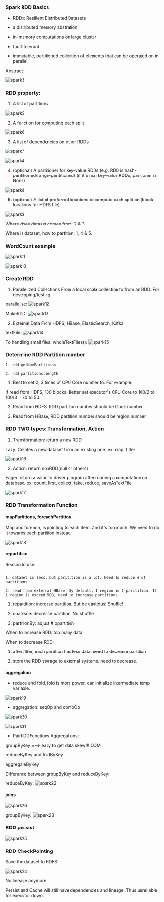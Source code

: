 ### Spark RDD Basics

- RDDs: Resilient Distributed Datasets

- a distributed memory abstration

- in-memory computations on large cluster

- fault-tolerant

- immutable, partitioned collection of elements that can be operated on in parallel

Abstract:

![spark3](https://github.com/CorrineTan/bigdata-roadmap/blob/main/Images/spark3.png)

### RDD property:

1. A list of partitions

![spark5](https://github.com/CorrineTan/bigdata-roadmap/blob/main/Images/spark5.png)

2. A function for computing each split

![spark6](https://github.com/CorrineTan/bigdata-roadmap/blob/main/Images/spark6.png)

3. A list of dependencies on other RDDs

![spark7](https://github.com/CorrineTan/bigdata-roadmap/blob/main/Images/spark7.png)

![spark4](https://github.com/CorrineTan/bigdata-roadmap/blob/main/Images/spark4.png)

4. (optional) A partitioner for key-value RDDs (e.g. RDD is hash-parititioned/range-parititioned) (if it's non key-value RDDs, paritioner is None)

![spark8](https://github.com/CorrineTan/bigdata-roadmap/blob/main/Images/spark8.png)

5. (optional) A list of preferred locations to compute each split on (block locations for HDFS file)

![spark9](https://github.com/CorrineTan/bigdata-roadmap/blob/main/Images/spark9.png)


Where does dataset comes from: 2 & 3

Where is dataset, how to partition: 1, 4 & 5.

### WordCount example

![spark11](https://github.com/CorrineTan/bigdata-roadmap/blob/main/Images/spark11.png)

![spark10](https://github.com/CorrineTan/bigdata-roadmap/blob/main/Images/spark10.png)

### Create RDD

1. Parallelized Collections
From a local scala collection to from an RDD.
For developing/testing

parallelize:
![spark12](https://github.com/CorrineTan/bigdata-roadmap/blob/main/Images/spark12.png)

MakeRDD:
![spark13](https://github.com/CorrineTan/bigdata-roadmap/blob/main/Images/spark13.png)

2. External Data
From HDFS, HBase, ElasticSearch, Kafka

textFile:
![spark14](https://github.com/CorrineTan/bigdata-roadmap/blob/main/Images/spark14.png)

To handling small files: wholeTextFiles():
![spark15](https://github.com/CorrineTan/bigdata-roadmap/blob/main/Images/spark15.png)


### Determine RDD Partition number

```
1. rdd.getNumPartitions

2. rdd.partitions.length
```

1.  Best to set 2, 3 times of CPU Core number to. For example:

If read from HDFS, 100 blocks. Better set executor's CPU Core to 100/2 to 100/3 = 30 to 50.

2. Read from HDFS, RDD partition number should be block number

3. Read from HBase, RDD partition number should be region number

### RDD TWO types: Transformation, Action

1. Transformation: return a new RDD

Lazy.
Creates a new dataset from an existing one. 
ex: map, filter

![spark16](https://github.com/CorrineTan/bigdata-roadmap/blob/main/Images/spark16.png)

2. Action: return nonRDD(null or others)

Eager.
return a value to driver program after running a computation on database.
ex: count, first, collect, take, reduce, saveAsTextFile

![spark17](https://github.com/CorrineTan/bigdata-roadmap/blob/main/Images/spark17.png)


### RDD Transformation Function

#### mapPartitions, foreachPartition

Map and foreach, is pointing to each item. And it's too much. We need to do it towards each partition instead.

![spark18](https://github.com/CorrineTan/bigdata-roadmap/blob/main/Images/spark18.png)

#### repartition

Reason to use: 
```

1. dataset is less, but paritition is a lot. Need to reduce # of partitions

2. read from external HBase. By default, 1 region is 1 paritition. If 1 region is exceed 5GB, need to increase partitions.
```

1. repartition: increase partition. But be cautious! Shuffle!

2. coalesce: decrease partition. No shuffle.

3. partitionBy: adjust # opartition

When to increase RDD:  too many data

When to decrease RDD: 

1. after filter, each partition has less data. need to decrease partition

2. store the RDD storage to external systems. need to decrease.


#### aggregation

- reduce and fold. fold is more power, can initialize intermediate temp variable.

![spark19](https://github.com/CorrineTan/bigdata-roadmap/blob/main/Images/spark19.png)

- aggregation: seqOp and combOp

![spark20](https://github.com/CorrineTan/bigdata-roadmap/blob/main/Images/spark20.png)

![spark21](https://github.com/CorrineTan/bigdata-roadmap/blob/main/Images/spark21.png)

- PairRDDFunctions Aggregations:

groupByKey   ===> easy to get data skew!!! OOM

reduceByKey and foldByKey

aggregateByKey

Difference between groupByKey and reduceByKey:

reduceByKey:
![spark22](https://github.com/CorrineTan/bigdata-roadmap/blob/main/Images/spark22.png)

#### joins
![spark26](https://github.com/CorrineTan/bigdata-roadmap/blob/main/Images/spark26.png)


groupByKey:
![spark23](https://github.com/CorrineTan/bigdata-roadmap/blob/main/Images/spark23.png)

### RDD persist

![spark25](https://github.com/CorrineTan/bigdata-roadmap/blob/main/Images/spark25.png)

### RDD CheckPointing

Save the dataset to HDFS. 

![spark24](https://github.com/CorrineTan/bigdata-roadmap/blob/main/Images/spark24.png)

No lineage anymore. 

Persist and Cache will still have dependencies and lineage. Thus unreliable for executor down. 
